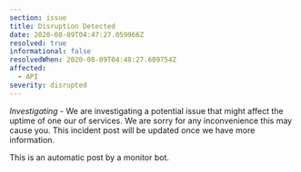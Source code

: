 ```yaml
---
section: issue
title: Disruption Detected
date: 2020-08-09T04:47:27.059966Z
resolved: true
informational: false
resolvedWhen: 2020-08-09T04:48:27.609754Z
affected:
  - API
severity: disrupted
---
```

*Investigating* - We are investigating a potential issue that might affect the uptime of one our of services. We are sorry for any inconvenience this may cause you. This incident post will be updated once we have more information.

This is an automatic post by a monitor bot.
        